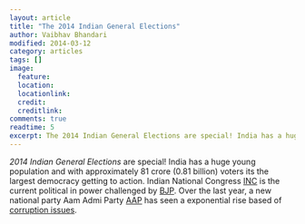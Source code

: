 ```yaml
---
layout: article
title: "The 2014 Indian General Elections"
author: Vaibhav Bhandari
modified: 2014-03-12
category: articles
tags: []
image: 
  feature: 
  location: 
  locationlink: 
  credit: 
  creditlink: 
comments: true
readtime: 5
excerpt: The 2014 Indian General Elections are special! India has a huge young population and with approximately 81 crore (0.81 billion) voters its the largest democracy getting to action.
---
```

*2014 Indian General Elections* are special! India has a huge young population and with approximately 81 crore (0.81 billion) voters its the largest democracy getting to action. Indian National Congress [INC](/parties/INC) is the current political in power challenged by [BJP](/parties/BJP). Over the last year, a new national party Aam Admi Party [AAP](/parties/AAP) has seen a exponential rise based of [corruption issues](/issues.html).
